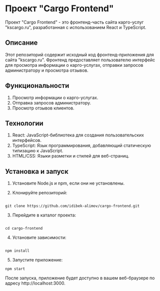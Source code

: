 
# Проект "Cargo Frontend"
Проект "Cargo Frontend" - это фронтенд-часть сайта карго-услуг "kscargo.ru", разработанная с использованием React и TypeScript.

## Описание
Этот репозиторий содержит исходный код фронтенд-приложения для сайта "kscargo.ru". Фронтенд предоставляет пользователю интерфейс для просмотра информации о карго-услугах, отправки запросов администратору и просмотра отзывов.

## Функциональности
1. Просмотр информации о карго-услугах.
2. Отправка запросов администратору.
3. Просмотр отзывов клиентов.


## Технологии
1. React: JavaScript-библиотека для создания пользовательских интерфейсов.
2. TypeScript: Язык программирования, добавляющий статическую типизацию к JavaScript.
3. HTML/CSS: Языки разметки и стилей для веб-страниц.

## Установка и запуск
1. Установите Node.js и npm, если они не установлены.

2. Клонируйте репозиторий:

```

git clone https://github.com/idibek-alimov/cargo-frontend.git
```
3. Перейдите в каталог проекта:

```

cd cargo-frontend
```
4. Установите зависимости:

```

npm install
```
5. Запустите приложение:

```
npm start
```

После запуска, приложение будет доступно в вашем веб-браузере по адресу http://localhost:3000.

